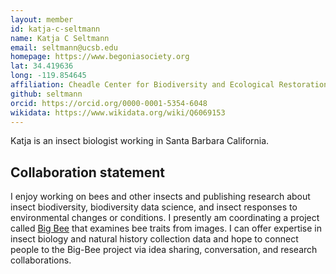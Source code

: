 ```yaml
---
layout: member
id: katja-c-seltmann
name: Katja C Seltmann
email: seltmann@ucsb.edu
homepage: https://www.begoniasociety.org
lat: 34.419636
long: -119.854645
affiliation: Cheadle Center for Biodiversity and Ecological Restoration, University of California - Santa Barbara
github: seltmann
orcid: https://orcid.org/0000-0001-5354-6048
wikidata: https://www.wikidata.org/wiki/Q6069153
---
```


Katja is an insect biologist working in Santa Barbara California.

## Collaboration statement
I enjoy working on bees and other insects and publishing research about insect biodiversity, biodiversity data science, and insect responses to environmental changes or conditions. I presently am coordinating a project called [Big Bee](http://big-bee.net) that examines bee traits from images. I can offer expertise in insect biology and natural history collection data and hope to connect people to the Big-Bee project via idea sharing, conversation, and research collaborations.


